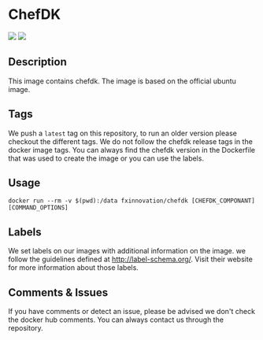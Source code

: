 # ChefDK

[![](https://images.microbadger.com/badges/version/fxinnovation/chefdk.svg)](https://microbadger.com/images/fxinnovation/chefdk "Get your own version badge on microbadger.com") [![](https://images.microbadger.com/badges/image/fxinnovation/chefdk.svg)](https://microbadger.com/images/fxinnovation/chefdk "Get your own image badge on microbadger.com")

## Description

This image contains chefdk. The image is based on the official ubuntu image.

## Tags

We push a `latest` tag on this repository, to run an older version please checkout the different tags.
We do not follow the chefdk release tags in the docker image tags. You can always find the chefdk version in the Dockerfile that was used to create the image or you can use the labels.

## Usage

`docker run --rm -v $(pwd):/data fxinnovation/chefdk [CHEFDK_COMPONANT] [COMMAND_OPTIONS]`

## Labels

We set labels on our images with additional information on the image. we follow the guidelines defined at http://label-schema.org/. Visit their website for more information about those labels.

## Comments & Issues

If you have comments or detect an issue, please be advised we don't check the docker hub comments. You can always contact us through the repository.
